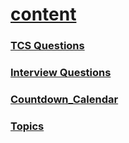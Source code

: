 <link rel="stylesheet" href="./test/style.css">

# [content](https://devnamdev2003.github.io/md/)

### [TCS Questions](./randum/tcs_question.md)

### [Interview Questions](./interview_questions/interview_questions.md)

### [Countdown_Calendar](./Countdown_Calendar/index.html)

### [Topics](./Topics/topic.md)

